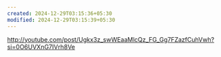 ```yaml
---
created: 2024-12-29T03:15:36+05:30
modified: 2024-12-29T03:15:39+05:30
---
```


http://youtube.com/post/Ugkx3z_swWEaaMlcQz_FG_Gg7FZazfCuhVwh?si=0O6UVXnG7IVrh8Ve

